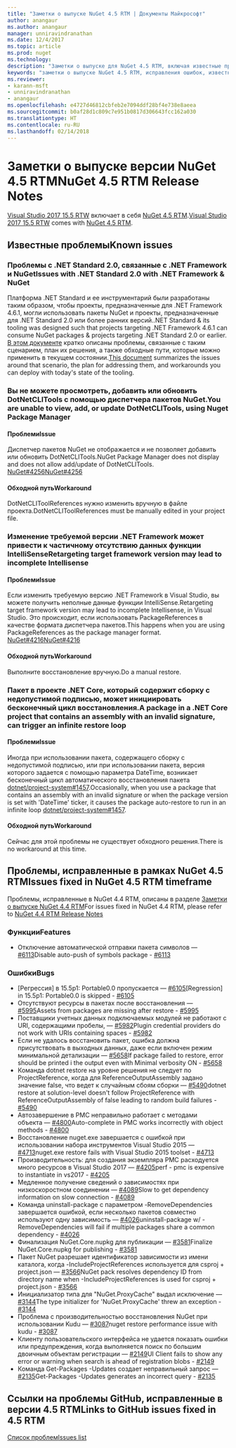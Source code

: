 ```yaml
---
title: "Заметки о выпуске NuGet 4.5 RTM | Документы Майкрософт"
author: anangaur
ms.author: anangaur
manager: unniravindranathan
ms.date: 12/4/2017
ms.topic: article
ms.prod: nuget
ms.technology: 
description: "Заметки о выпуске для NuGet 4.5 RTM, включая известные проблемы, исправления ошибок, добавленные функции и запросы на изменение структуры."
keywords: "заметки о выпуске NuGet 4.5 RTM, исправления ошибок, известные проблемы, добавленные функции и запросы на изменение структуры"
ms.reviewer:
- karann-msft
- unniravindranathan
- anangaur
ms.openlocfilehash: e4727d46812cbfeb2e7094ddf28bf4e738e8aeea
ms.sourcegitcommit: b0af28d1c809c7e951b0817d306643fcc162a030
ms.translationtype: HT
ms.contentlocale: ru-RU
ms.lasthandoff: 02/14/2018
---
```

# <a name="nuget-45-rtm-release-notes"></a><span data-ttu-id="fc6f0-104">Заметки о выпуске версии NuGet 4.5 RTM</span><span class="sxs-lookup"><span data-stu-id="fc6f0-104">NuGet 4.5 RTM Release Notes</span></span>

<span data-ttu-id="fc6f0-105">[Visual Studio 2017 15.5 RTW](https://www.visualstudio.com/news/releasenotes/vs2017-relnotes) включает в себя [NuGet 4.5 RTM](https://dist.nuget.org/win-x86-commandline/v4.5.0/nuget.exe).</span><span class="sxs-lookup"><span data-stu-id="fc6f0-105">[Visual Studio 2017 15.5 RTW](https://www.visualstudio.com/news/releasenotes/vs2017-relnotes) comes with [NuGet 4.5 RTM](https://dist.nuget.org/win-x86-commandline/v4.5.0/nuget.exe).</span></span>

## <a name="known-issues"></a><span data-ttu-id="fc6f0-106">Известные проблемы</span><span class="sxs-lookup"><span data-stu-id="fc6f0-106">Known issues</span></span>

### <a name="issues-with-net-standard-20-with-net-framework--nuget"></a><span data-ttu-id="fc6f0-107">Проблемы с .NET Standard 2.0, связанные с .NET Framework и NuGet</span><span class="sxs-lookup"><span data-stu-id="fc6f0-107">Issues with .NET Standard 2.0 with .NET Framework & NuGet</span></span> 

<span data-ttu-id="fc6f0-108">Платформа .NET Standard и ее инструментарий были разработаны таким образом, чтобы проекты, предназначенные для .NET Framework 4.6.1, могли использовать пакеты NuGet и проекты, предназначенные для .NET Standard 2.0 или более ранних версий.</span><span class="sxs-lookup"><span data-stu-id="fc6f0-108">.NET Standard & its tooling was designed such that projects targeting .NET Framework 4.6.1 can consume NuGet packages & projects targeting .NET Standard 2.0 or earlier.</span></span> <span data-ttu-id="fc6f0-109">[В этом документе](https://github.com/dotnet/standard/issues/481) кратко описаны проблемы, связанные с таким сценарием, план их решения, а также обходные пути, которые можно применить в текущем состоянии.</span><span class="sxs-lookup"><span data-stu-id="fc6f0-109">[This document](https://github.com/dotnet/standard/issues/481) summarizes the issues around that scenario, the plan for addressing them, and workarounds you can deploy with today's state of the tooling.</span></span>

### <a name="you-are-unable-to-view-add-or-update-dotnetclitools-using-nuget-package-manager"></a><span data-ttu-id="fc6f0-110">Вы не можете просмотреть, добавить или обновить DotNetCLITools с помощью диспетчера пакетов NuGet.</span><span class="sxs-lookup"><span data-stu-id="fc6f0-110">You are unable to view, add, or update DotNetCLITools, using Nuget Package Manager</span></span>

#### <a name="issue"></a><span data-ttu-id="fc6f0-111">Проблеми</span><span class="sxs-lookup"><span data-stu-id="fc6f0-111">Issue</span></span>

<span data-ttu-id="fc6f0-112">Диспетчер пакетов NuGet не отображается и не позволяет добавить или обновить DotNetCLITools.</span><span class="sxs-lookup"><span data-stu-id="fc6f0-112">NuGet Package Manager does not display and does not allow add/update of DotNetCLITools.</span></span> [<span data-ttu-id="fc6f0-113">NuGet#4256</span><span class="sxs-lookup"><span data-stu-id="fc6f0-113">NuGet#4256</span></span>](https://github.com/NuGet/Home/issues/4256)

#### <a name="workaround"></a><span data-ttu-id="fc6f0-114">Обходной путь</span><span class="sxs-lookup"><span data-stu-id="fc6f0-114">Workaround</span></span>

<span data-ttu-id="fc6f0-115">DotNetCLIToolReferences нужно изменить вручную в файле проекта.</span><span class="sxs-lookup"><span data-stu-id="fc6f0-115">DotNetCLIToolReferences must be manually edited in your project file.</span></span>

### <a name="retargeting-target-framework-version-may-lead-to-incomplete-intellisense"></a><span data-ttu-id="fc6f0-116">Изменение требуемой версии .NET Framework может привести к частичному отсутствию данных функции IntelliSense</span><span class="sxs-lookup"><span data-stu-id="fc6f0-116">Retargeting target framework version may lead to incomplete Intellisense</span></span>

#### <a name="issue"></a><span data-ttu-id="fc6f0-117">Проблеми</span><span class="sxs-lookup"><span data-stu-id="fc6f0-117">Issue</span></span>

<span data-ttu-id="fc6f0-118">Если изменить требуемую версию .NET Framework в Visual Studio, вы можете получить неполные данные функции IntelliSense.</span><span class="sxs-lookup"><span data-stu-id="fc6f0-118">Retargeting target framework version may lead to incomplete Intellisense, in Visual Studio.</span></span> <span data-ttu-id="fc6f0-119">Это происходит, если использовать PackageReferences в качестве формата диспетчера пакетов.</span><span class="sxs-lookup"><span data-stu-id="fc6f0-119">This happens when you are using PackageReferences as the package manager format.</span></span> [<span data-ttu-id="fc6f0-120">NuGet#4216</span><span class="sxs-lookup"><span data-stu-id="fc6f0-120">NuGet#4216</span></span>](https://github.com/NuGet/Home/issues/4216)

#### <a name="workaround"></a><span data-ttu-id="fc6f0-121">Обходной путь</span><span class="sxs-lookup"><span data-stu-id="fc6f0-121">Workaround</span></span>

<span data-ttu-id="fc6f0-122">Выполните восстановление вручную.</span><span class="sxs-lookup"><span data-stu-id="fc6f0-122">Do a manual restore.</span></span>

### <a name="a-package-in-a-net-core-project-that-contains-an-assembly-with-an-invalid-signature-can-trigger-an-infinite-restore-loop"></a><span data-ttu-id="fc6f0-123">Пакет в проекте .NET Core, который содержит сборку с недопустимой подписью, может инициировать бесконечный цикл восстановления.</span><span class="sxs-lookup"><span data-stu-id="fc6f0-123">A package in a .NET Core project that contains an assembly with an invalid signature, can trigger an infinite restore loop</span></span>

#### <a name="issue"></a><span data-ttu-id="fc6f0-124">Проблеми</span><span class="sxs-lookup"><span data-stu-id="fc6f0-124">Issue</span></span>

<span data-ttu-id="fc6f0-125">Иногда при использовании пакета, содержащего сборку с недопустимой подписью, или при использовании пакета, версия которого задается с помощью параметра DateTime, возникает бесконечный цикл автоматического восстановления пакета [dotnet/project-system#1457](https://github.com/dotnet/project-system/issues/1457).</span><span class="sxs-lookup"><span data-stu-id="fc6f0-125">Occasionally, when you use a package that contains an assembly with an invalid signature or when the package version is set with 'DateTime' ticker, it causes the package auto-restore to run in an infinite loop [dotnet/project-system#1457](https://github.com/dotnet/project-system/issues/1457).</span></span>

#### <a name="workaround"></a><span data-ttu-id="fc6f0-126">Обходной путь</span><span class="sxs-lookup"><span data-stu-id="fc6f0-126">Workaround</span></span>

<span data-ttu-id="fc6f0-127">Сейчас для этой проблемы не существует обходного решения.</span><span class="sxs-lookup"><span data-stu-id="fc6f0-127">There is no workaround at this time.</span></span>

## <a name="issues-fixed-in-nuget-45-rtm-timeframe"></a><span data-ttu-id="fc6f0-128">Проблемы, исправленные в рамках NuGet 4.5 RTM</span><span class="sxs-lookup"><span data-stu-id="fc6f0-128">Issues fixed in NuGet 4.5 RTM timeframe</span></span>

<span data-ttu-id="fc6f0-129">Проблемы, исправленные в NuGet 4.4 RTM, описаны в разделе [Заметки о выпуске NuGet 4.4 RTM](../release-notes/nuget-4.4-RTM.md)</span><span class="sxs-lookup"><span data-stu-id="fc6f0-129">For issues fixed in NuGet 4.4 RTM, please refer to [NuGet 4.4 RTM Release Notes](../release-notes/nuget-4.4-RTM.md)</span></span> 

### <a name="features"></a><span data-ttu-id="fc6f0-130">Функции</span><span class="sxs-lookup"><span data-stu-id="fc6f0-130">Features</span></span>

- <span data-ttu-id="fc6f0-131">Отключение автоматической отправки пакета символов — [#6113](https://github.com/NuGet/Home/issues/6113)</span><span class="sxs-lookup"><span data-stu-id="fc6f0-131">Disable auto-push of symbols package - [#6113](https://github.com/NuGet/Home/issues/6113)</span></span>

### <a name="bugs"></a><span data-ttu-id="fc6f0-132">Ошибки</span><span class="sxs-lookup"><span data-stu-id="fc6f0-132">Bugs</span></span>

- <span data-ttu-id="fc6f0-133">[Регрессия] в 15.5p1: Portable0.0 пропускается — [#6105](https://github.com/NuGet/Home/issues/6105)</span><span class="sxs-lookup"><span data-stu-id="fc6f0-133">[Regression] in 15.5p1: Portable0.0 is skipped - [#6105](https://github.com/NuGet/Home/issues/6105)</span></span>
- <span data-ttu-id="fc6f0-134">Отсутствуют ресурсы в пакетах после восстановления — [#5995](https://github.com/NuGet/Home/issues/5995)</span><span class="sxs-lookup"><span data-stu-id="fc6f0-134">Assets from packages are missing after restore - [#5995](https://github.com/NuGet/Home/issues/5995)</span></span>
- <span data-ttu-id="fc6f0-135">Поставщики учетных данных подключаемых модулей не работают с URI, содержащими пробелы, — [#5982](https://github.com/NuGet/Home/issues/5982)</span><span class="sxs-lookup"><span data-stu-id="fc6f0-135">Plugin credential providers do not work with URIs containing spaces - [#5982](https://github.com/NuGet/Home/issues/5982)</span></span>
- <span data-ttu-id="fc6f0-136">Если не удалось восстановить пакет, ошибка должна присутствовать в выходных данных, даже если включен режим минимальной детализации — [#5658](https://github.com/NuGet/Home/issues/5658)</span><span class="sxs-lookup"><span data-stu-id="fc6f0-136">If package failed to restore, error should be printed i the output even with Minimal verbosity ON - [#5658](https://github.com/NuGet/Home/issues/5658)</span></span>
- <span data-ttu-id="fc6f0-137">Команда dotnet restore на уровне решения не следует по ProjectReference, когда для ReferenceOutputAssembly задано значение false, что ведет к случайным сбоям сборки — [#5490](https://github.com/NuGet/Home/issues/5490)</span><span class="sxs-lookup"><span data-stu-id="fc6f0-137">dotnet restore at solution-level doesn't follow ProjectReference with ReferenceOutputAssembly of false leading to random build failures - [#5490](https://github.com/NuGet/Home/issues/5490)</span></span>
- <span data-ttu-id="fc6f0-138">Автозавершение в PMC неправильно работает с методами объекта — [#4800](https://github.com/NuGet/Home/issues/4800)</span><span class="sxs-lookup"><span data-stu-id="fc6f0-138">Auto-complete in PMC works incorrectly with object methods - [#4800](https://github.com/NuGet/Home/issues/4800)</span></span>
- <span data-ttu-id="fc6f0-139">Восстановление nuget.exe завершается с ошибкой при использовании набора инструментов Visual Studio 2015 — [#4713](https://github.com/NuGet/Home/issues/4713)</span><span class="sxs-lookup"><span data-stu-id="fc6f0-139">nuget.exe restore fails with Visual Studio 2015 toolset - [#4713](https://github.com/NuGet/Home/issues/4713)</span></span>
- <span data-ttu-id="fc6f0-140">Производительность: для создания экземпляра PMC расходуется много ресурсов в Visual Studio 2017 — [#4205](https://github.com/NuGet/Home/issues/4205)</span><span class="sxs-lookup"><span data-stu-id="fc6f0-140">perf - pmc is expensive to instantiate in vs2017 - [#4205](https://github.com/NuGet/Home/issues/4205)</span></span>
- <span data-ttu-id="fc6f0-141">Медленное получение сведений о зависимостях при низкоскоростном соединении — [#4089](https://github.com/NuGet/Home/issues/4089)</span><span class="sxs-lookup"><span data-stu-id="fc6f0-141">Slow to get dependency information on slow connection - [#4089](https://github.com/NuGet/Home/issues/4089)</span></span>
- <span data-ttu-id="fc6f0-142">Команда uninstall-package с параметром -RemoveDependencies завершается ошибкой, если несколько пакетов совместно используют одну зависимость — [#4026](https://github.com/NuGet/Home/issues/4026)</span><span class="sxs-lookup"><span data-stu-id="fc6f0-142">uninstall-package w/ -RemoveDependencies will fail if multiple packages share a common dependency - [#4026](https://github.com/NuGet/Home/issues/4026)</span></span>
- <span data-ttu-id="fc6f0-143">Финализация NuGet.Core.nupkg для публикации — [#3581](https://github.com/NuGet/Home/issues/3581)</span><span class="sxs-lookup"><span data-stu-id="fc6f0-143">Finalize NuGet.Core.nupkg for publishing - [#3581](https://github.com/NuGet/Home/issues/3581)</span></span>
- <span data-ttu-id="fc6f0-144">Пакет NuGet разрешает идентификатор зависимости из имени каталога, когда -IncludeProjectReferences используется для csproj + project.json — [#3566](https://github.com/NuGet/Home/issues/3566)</span><span class="sxs-lookup"><span data-stu-id="fc6f0-144">NuGet pack resolves dependency ID from directory name when -IncludeProjectReferences is used for csproj + project.json - [#3566](https://github.com/NuGet/Home/issues/3566)</span></span>
- <span data-ttu-id="fc6f0-145">Инициализатор типа для "NuGet.ProxyCache" выдал исключение — [#3144](https://github.com/NuGet/Home/issues/3144)</span><span class="sxs-lookup"><span data-stu-id="fc6f0-145">The type initializer for 'NuGet.ProxyCache' threw an exception - [#3144](https://github.com/NuGet/Home/issues/3144)</span></span>
- <span data-ttu-id="fc6f0-146">Проблема с производительностью восстановления NuGet при использовании Kudu — [#3087](https://github.com/NuGet/Home/issues/3087)</span><span class="sxs-lookup"><span data-stu-id="fc6f0-146">nuget restore performance issue with kudu - [#3087](https://github.com/NuGet/Home/issues/3087)</span></span>
- <span data-ttu-id="fc6f0-147">Клиенту пользовательского интерфейса не удается показать ошибки или предупреждения, когда выполняется поиск по большим двоичным объектам регистрации — [#2149](https://github.com/NuGet/Home/issues/2149)</span><span class="sxs-lookup"><span data-stu-id="fc6f0-147">UI Client fails to show any error or warning when search is ahead of registration blobs - [#2149](https://github.com/NuGet/Home/issues/2149)</span></span>
- <span data-ttu-id="fc6f0-148">Команда Get-Packages -Updates создает неправильный запрос — [#2135](https://github.com/NuGet/Home/issues/2135)</span><span class="sxs-lookup"><span data-stu-id="fc6f0-148">Get-Packages -Updates generates an incorrect query - [#2135](https://github.com/NuGet/Home/issues/2135)</span></span>

## <a name="links-to-github-issues-fixed-in-45-rtm"></a><span data-ttu-id="fc6f0-149">Ссылки на проблемы GitHub, исправленные в версии 4.5 RTM</span><span class="sxs-lookup"><span data-stu-id="fc6f0-149">Links to GitHub issues fixed in 4.5 RTM</span></span>

[<span data-ttu-id="fc6f0-150">Список проблем</span><span class="sxs-lookup"><span data-stu-id="fc6f0-150">Issues list</span></span>](https://github.com/NuGet/Home/issues?q=is%3Aissue+milestone%3A4.5+is%3Aclosed)

